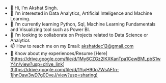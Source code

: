 - 👋 Hi, I’m Akshat Singh.
- 👀 I’m interested in Data Analytics, Artificial Inteligence and Machine Learning.
- 🌱 I’m currently learning Python, Sql, Machine Learning Fundamentals and Visualizing tool such as Power BI. 
- 💞️ I’m looking to collaborate on Projects related to Data Science or Analytics 
- 📫 How to reach me on my Email: akshatdec12@gmail.com
- 📄 Know about my experiences/Resume [Here](https://drive.google.com/file/d/1My6CZGz2IKXKanTpa1CewBMLpbS1wY4n/view?usp=drive_link](https://drive.google.com/file/d/1YujH90q7WsAFfn-1jhnOaw3wD7g0DveJ/view?usp=sharing)


<!---
AkshatS0/AkshatS0 is a ✨ special ✨ repository because its `README.md` (this file) appears on your GitHub profile.
You can click the Preview link to take a look at your changes.
--->

